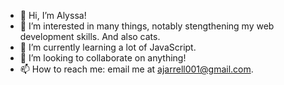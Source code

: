 - 👋 Hi, I’m Alyssa! 
- 👀 I’m interested in many things, notably stengthening my web development skills. And also cats.
- 🌱 I’m currently learning a lot of JavaScript.
- 💞️ I’m looking to collaborate on anything!
- 📫 How to reach me: email me at ajarrell001@gmail.com.

<!---
ajarrell001/ajarrell001 is a ✨ special ✨ repository because its `README.md` (this file) appears on your GitHub profile.
You can click the Preview link to take a look at your changes.
--->
